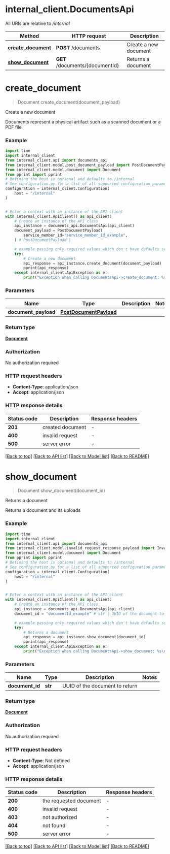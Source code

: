 # internal_client.DocumentsApi

All URIs are relative to */internal*

Method | HTTP request | Description
------------- | ------------- | -------------
[**create_document**](DocumentsApi.md#create_document) | **POST** /documents | Create a new document
[**show_document**](DocumentsApi.md#show_document) | **GET** /documents/{documentId} | Returns a document


# **create_document**
> Document create_document(document_payload)

Create a new document

Documents represent a physical artifact such as a scanned document or a PDF file

### Example


```python
import time
import internal_client
from internal_client.api import documents_api
from internal_client.model.post_document_payload import PostDocumentPayload
from internal_client.model.document import Document
from pprint import pprint
# Defining the host is optional and defaults to /internal
# See configuration.py for a list of all supported configuration parameters.
configuration = internal_client.Configuration(
    host = "/internal"
)


# Enter a context with an instance of the API client
with internal_client.ApiClient() as api_client:
    # Create an instance of the API class
    api_instance = documents_api.DocumentsApi(api_client)
    document_payload = PostDocumentPayload(
        service_member_id="service_member_id_example",
    ) # PostDocumentPayload | 

    # example passing only required values which don't have defaults set
    try:
        # Create a new document
        api_response = api_instance.create_document(document_payload)
        pprint(api_response)
    except internal_client.ApiException as e:
        print("Exception when calling DocumentsApi->create_document: %s\n" % e)
```


### Parameters

Name | Type | Description  | Notes
------------- | ------------- | ------------- | -------------
 **document_payload** | [**PostDocumentPayload**](PostDocumentPayload.md)|  |

### Return type

[**Document**](Document.md)

### Authorization

No authorization required

### HTTP request headers

 - **Content-Type**: application/json
 - **Accept**: application/json


### HTTP response details

| Status code | Description | Response headers |
|-------------|-------------|------------------|
**201** | created document |  -  |
**400** | invalid request |  -  |
**500** | server error |  -  |

[[Back to top]](#) [[Back to API list]](../README.md#documentation-for-api-endpoints) [[Back to Model list]](../README.md#documentation-for-models) [[Back to README]](../README.md)

# **show_document**
> Document show_document(document_id)

Returns a document

Returns a document and its uploads

### Example


```python
import time
import internal_client
from internal_client.api import documents_api
from internal_client.model.invalid_request_response_payload import InvalidRequestResponsePayload
from internal_client.model.document import Document
from pprint import pprint
# Defining the host is optional and defaults to /internal
# See configuration.py for a list of all supported configuration parameters.
configuration = internal_client.Configuration(
    host = "/internal"
)


# Enter a context with an instance of the API client
with internal_client.ApiClient() as api_client:
    # Create an instance of the API class
    api_instance = documents_api.DocumentsApi(api_client)
    document_id = "documentId_example" # str | UUID of the document to return

    # example passing only required values which don't have defaults set
    try:
        # Returns a document
        api_response = api_instance.show_document(document_id)
        pprint(api_response)
    except internal_client.ApiException as e:
        print("Exception when calling DocumentsApi->show_document: %s\n" % e)
```


### Parameters

Name | Type | Description  | Notes
------------- | ------------- | ------------- | -------------
 **document_id** | **str**| UUID of the document to return |

### Return type

[**Document**](Document.md)

### Authorization

No authorization required

### HTTP request headers

 - **Content-Type**: Not defined
 - **Accept**: application/json


### HTTP response details

| Status code | Description | Response headers |
|-------------|-------------|------------------|
**200** | the requested document |  -  |
**400** | invalid request |  -  |
**403** | not authorized |  -  |
**404** | not found |  -  |
**500** | server error |  -  |

[[Back to top]](#) [[Back to API list]](../README.md#documentation-for-api-endpoints) [[Back to Model list]](../README.md#documentation-for-models) [[Back to README]](../README.md)

